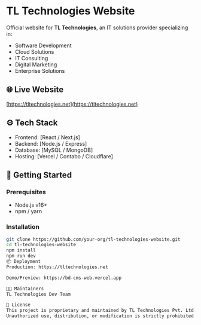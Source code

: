 # TL Technologies Website  

Official website for **TL Technologies**, an IT solutions provider specializing in:  
- Software Development  
- Cloud Solutions  
- IT Consulting  
- Digital Marketing  
- Enterprise Solutions  

## 🌐 Live Website  
[https://tltechnologies.net](https://tltechnologies.net)  

## ⚙️ Tech Stack  
- Frontend: [React / Next.js]  
- Backend: [Node.js / Express]  
- Database: [MySQL / MongoDB]  
- Hosting: [Vercel / Contabo / Cloudflare]  

## 🚀 Getting Started  

### Prerequisites  
- Node.js v16+  
- npm / yarn  

### Installation  
```bash
git clone https://github.com/your-org/tl-technologies-website.git
cd tl-technologies-website
npm install
npm run dev
📦 Deployment
Production: https://tltechnologies.net

Demo/Preview: https://bd-cms-web.vercel.app

👨‍💻 Maintainers
TL Technologies Dev Team

📄 License
This project is proprietary and maintained by TL Technologies Pvt. Ltd.
Unauthorized use, distribution, or modification is strictly prohibited.
